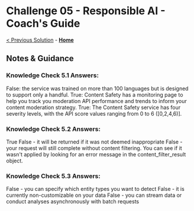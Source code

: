 # Challenge 05 - Responsible AI - Coach's Guide 

[< Previous Solution](./Solution-04.md) - **[Home](./README.md)**
## Notes & Guidance

### Knowledge Check 5.1 Answers:
False: the service was trained on more than 100 languages but is designed to support only a handful.
True: Content Safety has a monitoring page to help you track you moderation API performance and trends to inform your content moderation strategy.
True: The Content Safety service has four severity levels, with the API score values ranging from 0 to 6 ([0,2,4,6)].

### Knowledge Check 5.2 Answers:
True
False - it will be returned if it was not deemed inappropriate
False - your request will still complete without content filtering. You can see if it wasn't applied by looking for an error message in the content_filter_result object.

### Knowledge Check 5.3 Answers:
False - you can specify which entity types you want to detect
False - it is currently non-customizable on your data
False - you can stream data or conduct analyses asynchronously with batch requests
